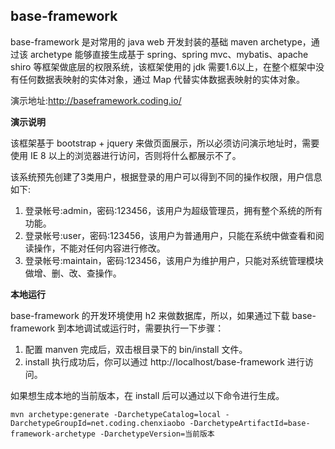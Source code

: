 ## base-framework

base-framework 是对常用的 java web 开发封装的基础 maven archetype，通过该 archetype 能够直接生成基于 spring、spring mvc、mybatis、apache shiro 等框架做底层的权限系统，该框架使用的 jdk 需要1.6以上，在整个框架中没有任何数据表映射的实体对象，通过 Map 代替实体数据表映射的实体对象。

演示地址:http://baseframework.coding.io/

**演示说明**

该框架基于 bootstrap + jquery 来做页面展示，所以必须访问演示地址时，需要使用 IE 8 以上的浏览器进行访问，否则将什么都展示不了。

该系统预先创建了3类用户，根据登录的用户可以得到不同的操作权限，用户信息如下:

1. 登录帐号:admin，密码:123456，该用户为超级管理员，拥有整个系统的所有功能。
1. 登录帐号:user，密码:123456，该用户为普通用户，只能在系统中做查看和阅读操作，不能对任何内容进行修改。
1. 登录帐号:maintain，密码:123456，该用户为维护用户，只能对系统管理模块做增、删、改、查操作。

**本地运行**

base-framework 的开发环境使用 h2 来做数据库，所以，如果通过下载 base-framework 到本地调试或运行时，需要执行一下步骤：

1. 配置 manven 完成后，双击根目录下的 bin/install 文件。
1. install 执行成功后，你可以通过 http://localhost/base-framework 进行访问。

如果想生成本地的当前版本，在 install 后可以通过以下命令进行生成。

    mvn archetype:generate -DarchetypeCatalog=local -DarchetypeGroupId=net.coding.chenxiaobo -DarchetypeArtifactId=base-framework-archetype -DarchetypeVersion=当前版本
    